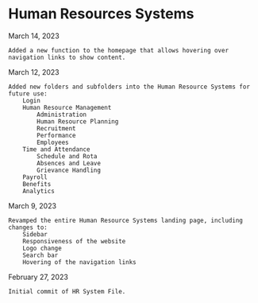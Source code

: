 # Human Resources Systems

March 14, 2023

    Added a new function to the homepage that allows hovering over navigation links to show content.

March 12, 2023

    Added new folders and subfolders into the Human Resource Systems for future use:
        Login
        Human Resource Management
            Administration
            Human Resource Planning
            Recruitment
            Performance
            Employees
        Time and Attendance
            Schedule and Rota
            Absences and Leave
            Grievance Handling
        Payroll
        Benefits
        Analytics

March 9, 2023

    Revamped the entire Human Resource Systems landing page, including changes to:
        Sidebar
        Responsiveness of the website
        Logo change
        Search bar
        Hovering of the navigation links

February 27, 2023

    Initial commit of HR System File.
